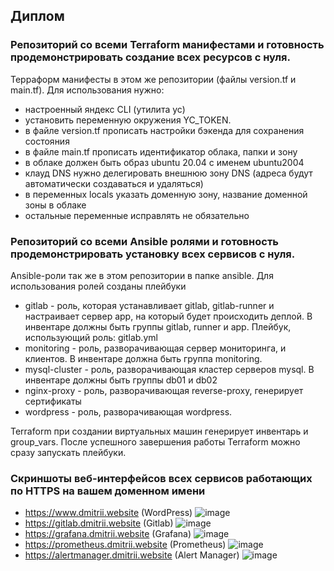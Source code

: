 ## Диплом

### Репозиторий со всеми Terraform манифестами и готовность продемонстрировать создание всех ресурсов с нуля.

Терраформ манифесты в этом же репозитории (файлы version.tf и main.tf). Для использования нужно:
- настроенный яндекс CLI (утилита yc)
- установить переменную окружения YC_TOKEN. 
- в файле version.tf прописать настройки бэкенда для сохранения состояния
- в файле main.tf прописать идентификатор облака, папки и зону
- в облаке должен быть образ ubuntu 20.04 с именем ubuntu2004
- клауд DNS нужно делегировать внешнюю зону DNS (адреса будут автоматически создаваться и удаляться)
- в переменных locals указать доменную зону, название доменной зоны в облаке
- остальные переменные исправлять не обязательно

### Репозиторий со всеми Ansible ролями и готовность продемонстрировать установку всех сервисов с нуля.


Ansible-роли так же в этом репозитории в папке ansible. Для использования ролей созданы плейбуки

- gitlab - роль, которая устанавливает gitlab, gitlab-runner и настраивает сервер app, на который будет происходить деплой. В инвентаре должны быть группы gitlab, runner и app. 
Плейбук, использующий роль: gitlab.yml
- monitoring - роль, разворачивающая сервер мониторинга, и клиентов. В инвентаре должна быть группа monitoring.
- mysql-cluster - роль, разворачивающая кластер серверов mysql. В инвентаре должны быть группы db01 и db02
- nginx-proxy - роль, разворачивающая reverse-proxy, генерирует сертификаты
- wordpress - роль, разворачивающая wordpress.

Terraform при создании виртуальных машин генерирует инвентарь и group_vars. После успешного завершения работы Terraform можно сразу запускать плейбуки.

### Скриншоты веб-интерфейсов всех сервисов работающих по HTTPS на вашем доменном имени

- https://www.dmitrii.website (WordPress) 
![image](https://user-images.githubusercontent.com/93075740/181682032-7c8af482-a4b3-4577-8d3e-9c335a5d9e5f.png)
- https://gitlab.dmitrii.website (Gitlab)
![image](https://user-images.githubusercontent.com/93075740/181682214-ad66ab5e-a470-4bcd-9bcb-d5b179e3a3be.png)
- https://grafana.dmitrii.website (Grafana)
![image](https://user-images.githubusercontent.com/93075740/181682441-e3fb51f7-1c5b-44a1-99d5-793a9c86b2f6.png)
- https://prometheus.dmitrii.website (Prometheus)
![image](https://user-images.githubusercontent.com/93075740/181682722-20db6835-1e59-4cac-bc4c-be21eff19c47.png)
- https://alertmanager.dmitrii.website (Alert Manager)
![image](https://user-images.githubusercontent.com/93075740/181682881-473a811e-58b6-4f19-9890-16e9c122d1ad.png)

